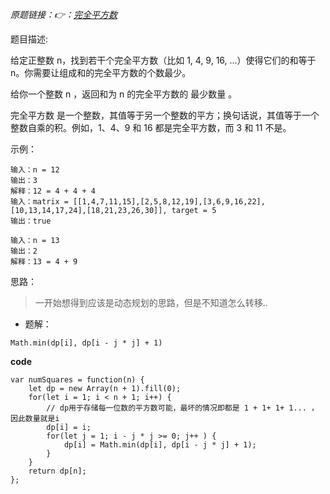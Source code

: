 *原题链接：👉：[完全平方数](https://leetcode-cn.com/problems/perfect-squares/description/)*

题目描述:

给定正整数 n，找到若干个完全平方数（比如 1, 4, 9, 16, ...）使得它们的和等于 n。你需要让组成和的完全平方数的个数最少。

给你一个整数 n ，返回和为 n 的完全平方数的 最少数量 。

完全平方数 是一个整数，其值等于另一个整数的平方；换句话说，其值等于一个整数自乘的积。例如，1、4、9 和 16 都是完全平方数，而 3 和 11 不是。

示例：

```
输入：n = 12
输出：3 
解释：12 = 4 + 4 + 4
输入：matrix = [[1,4,7,11,15],[2,5,8,12,19],[3,6,9,16,22],[10,13,14,17,24],[18,21,23,26,30]], target = 5
输出：true
```

```
输入：n = 13
输出：2
解释：13 = 4 + 9
```

思路：


> 一开始想得到应该是动态规划的思路，但是不知道怎么转移..

- 题解：

```
Math.min(dp[i], dp[i - j * j] + 1)
```

**code**

```
var numSquares = function(n) {
    let dp = new Array(n + 1).fill(0);
    for(let i = 1; i < n + 1; i++) {
        // dp用于存储每一位数的平方数可能，最坏的情况即都是 1 + 1+ 1+ 1... ，因此数量就是i
        dp[i] = i;
        for(let j = 1; i - j * j >= 0; j++ ) {
            dp[i] = Math.min(dp[i], dp[i - j * j] + 1);
        }
    }
    return dp[n];
};
```